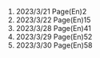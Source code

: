1. 2023/3/21 Page(En)2
2. 2023/3/22 Page(En)15
3. 2023/3/28 Page(En)41
4. 2023/3/29 Page(En)52
5. 2023/3/30 Page(En)58

